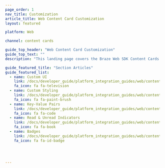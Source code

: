```yaml
---
page_order: 1
nav_title: Customization
article_title: Web Content Card Customization
layout: featured

platform: Web

channel: content cards

guide_top_header: "Web Content Card Customization"
guide_top_text: ""
description: "This landing page covers the Braze Web SDK Content Cards customization options."

guide_featured_title: "Section Articles"
guide_featured_list:
  - name: Custom UI
    link: /docs/developer_guide/platform_integration_guides/web/content_cards/customization/custom_ui/
    fa_icon: fa fa-television
  - name: Custom Styling
    link: /docs/developer_guide/platform_integration_guides/web/content_cards/customization/custom_styling/
    fa_icon: fa fa-paint-brush
  - name: Key-Value Pairs
    link: /docs/developer_guide/platform_integration_guides/web/content_cards/customization/key_value_pairs/
    fa_icon: fa fa-code
  - name: Read & Unread Indicators
    link: /docs/developer_guide/platform_integration_guides/web/content_cards/customization/read_and_unread/
    fa_icon: fa fa-book
  - name: Badges
    link: /docs/developer_guide/platform_integration_guides/web/content_cards/customization/badges/
    fa_icon: fa fa-id-badge




---
```

<br><br>